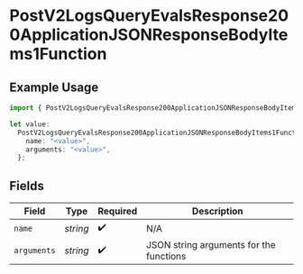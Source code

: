 # PostV2LogsQueryEvalsResponse200ApplicationJSONResponseBodyItems1Function

## Example Usage

```typescript
import { PostV2LogsQueryEvalsResponse200ApplicationJSONResponseBodyItems1Function } from "orq-poc-typescript-multi-env-version/models/operations";

let value:
  PostV2LogsQueryEvalsResponse200ApplicationJSONResponseBodyItems1Function = {
    name: "<value>",
    arguments: "<value>",
  };
```

## Fields

| Field                                   | Type                                    | Required                                | Description                             |
| --------------------------------------- | --------------------------------------- | --------------------------------------- | --------------------------------------- |
| `name`                                  | *string*                                | :heavy_check_mark:                      | N/A                                     |
| `arguments`                             | *string*                                | :heavy_check_mark:                      | JSON string arguments for the functions |